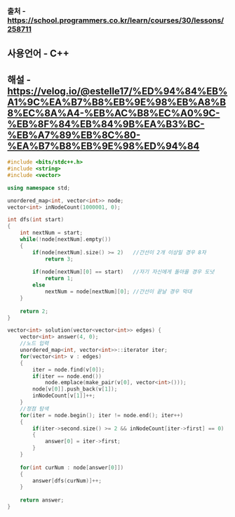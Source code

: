 ### 출처 - https://school.programmers.co.kr/learn/courses/30/lessons/258711
## 사용언어 - C++
## 해설 - https://velog.io/@estelle17/%ED%94%84%EB%A1%9C%EA%B7%B8%EB%9E%98%EB%A8%B8%EC%8A%A4-%EB%AC%B8%EC%A0%9C-%EB%8F%84%EB%84%9B%EA%B3%BC-%EB%A7%89%EB%8C%80-%EA%B7%B8%EB%9E%98%ED%94%84

```cpp
#include <bits/stdc++.h>
#include <string>
#include <vector>

using namespace std;

unordered_map<int, vector<int>> node;
vector<int> inNodeCount(1000001, 0);

int dfs(int start)
{
    int nextNum = start;
    while(!node[nextNum].empty())
    {
        if(node[nextNum].size() >= 2)   //간선이 2개 이상일 경우 8자
            return 3;
        
        if(node[nextNum][0] == start)   //자기 자신에게 돌아올 경우 도넛
            return 1;
        else
            nextNum = node[nextNum][0]; //간선이 끝날 경우 막대
    }
    
    return 2;
}

vector<int> solution(vector<vector<int>> edges) {
    vector<int> answer(4, 0);
    //노드 입력
    unordered_map<int, vector<int>>::iterator iter;
    for(vector<int> v : edges)
    {
        iter = node.find(v[0]);
        if(iter == node.end())
            node.emplace(make_pair(v[0], vector<int>()));
        node[v[0]].push_back(v[1]);
        inNodeCount[v[1]]++;
    }
    //정점 탐색
    for(iter = node.begin(); iter != node.end(); iter++)
    {
        if(iter->second.size() >= 2 && inNodeCount[iter->first] == 0)
        {
            answer[0] = iter->first;
        }
    }
    
    for(int curNum : node[answer[0]])
    {
        answer[dfs(curNum)]++;
    }
    
    return answer;
}
```
